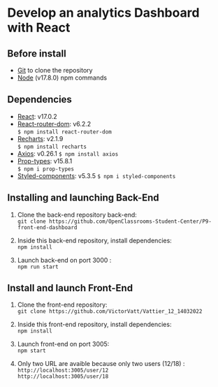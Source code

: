 # Develop an analytics Dashboard with React

## Before install
- [Git](https://git-scm.com) to clone the repository
- [Node](https://nodejs.org/en/) (v17.8.0) npm commands

## Dependencies
- [React](https://reactjs.org): v17.0.2  
- [React-router-dom](https://reactrouter.com/web/guides/quick-start): v6.2.2  
`$ npm install react-router-dom`
- [Recharts](https://recharts.org/en-US): v2.1.9  
`$ npm install recharts`
- [Axios](https://github.com/axios/axios): v0.26.1 
`$ npm install axios`  
- [Prop-types](https://www.npmjs.com/package/prop-types): v15.8.1  
`$ npm i prop-types`
- [Styled-components](https://www.npmjs.com/package/styled-components): v5.3.5
`$ npm i styled-components`


## Installing and launching Back-End
1. Clone the back-end repository back-end:   
`git clone https://github.com/OpenClassrooms-Student-Center/P9-front-end-dashboard`

2. Inside this back-end repository, install dependencies:   
`npm install`

3. Launch back-end on port 3000 :   
`npm run start`

## Install and launch Front-End
1. Clone the front-end repository:   
`git clone https://github.com/VictorVatt/Vattier_12_14032022`

2. Inside this front-end repository, install dependencies:   
`npm install`

3. Launch front-end on port 3005:   
`npm start`

4. Only two URL are avaible because only two users (12/18) :   
`http://localhost:3005/user/12`   
`http://localhost:3005/user/18`



